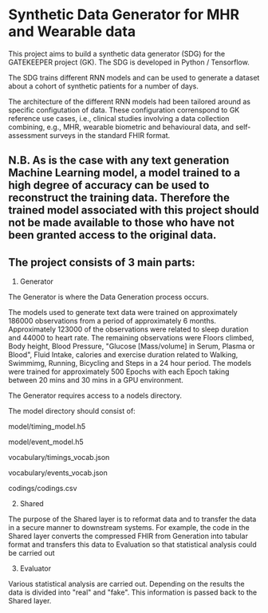 # Synthetic Data Generator for MHR and Wearable data

This project aims to build a synthetic data generator (SDG) for the GATEKEEPER project (GK).
The SDG is developed in Python / Tensorflow.

The SDG trains different RNN models and can be used to generate a dataset about a cohort of synthetic patients for a number of days.

The architecture of the different RNN models had been tailored around as specific configutation of data.
These configuration correnspond to GK reference use cases, i.e., clinical studies involving a data collection combining, e.g., MHR, wearable biometric and behavioural data, and self-assessment surveys in the standard FHIR format.

## N.B. As is the case with any text generation Machine Learning model, a model trained to a high degree of accuracy can be used to reconstruct the training data. Therefore the trained model associated with this project should not be made available to those who have not been granted access to the original data.

## The project consists of 3 main parts:

1. Generator

The Generator is where the Data Generation process occurs.

The models used to generate text data were trained on approximately 186000 observations from a period of approximately 6 months. Approximately 123000 of the observations were related to sleep duration and 44000 to heart rate. The remaining observations were Floors climbed, Body height, Blood Pressure, "Glucose [Mass/volume] in Serum, Plasma or Blood", Fluid Intake, calories and exercise duration related to Walking, Swimmimg, Running, Bicycling and Steps in a 24 hour period. The models were trained for approximately 500 Epochs with each Epoch taking between 20 mins and 30 mins in a GPU environment.

The Generator requires access to a nodels directory.

The model directory should consist of:

model/timing_model.h5

model/event_model.h5

vocabulary/timings_vocab.json

vocabulary/events_vocab.json

codings/codings.csv




2. Shared

The purpose of the Shared layer is to reformat data and to transfer the data in a secure manner to downstream systems. For example, the code in the Shared layer converts the compressed FHIR from Generation into tabular format and transfers this data to Evaluation so that statistical analysis could be carried out

3. Evaluator

Various statistical analysis are carried out. Depending on the results the data is divided into "real" and "fake". This information is passed back to the Shared layer.
